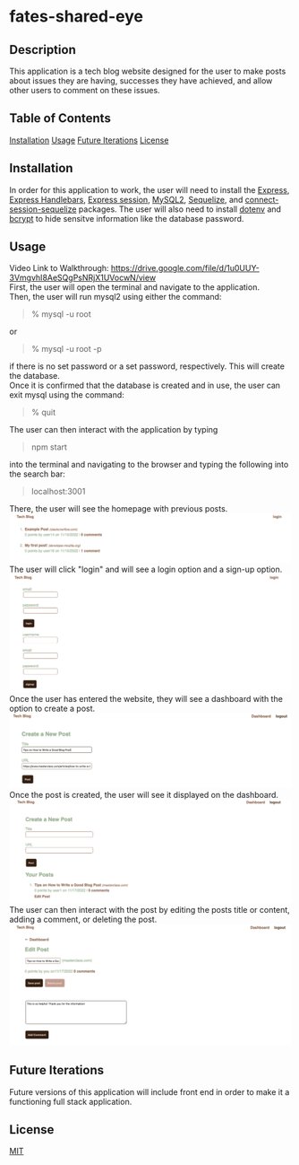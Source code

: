 # fates-shared-eye


## Description 
This application is a tech blog website designed for the user to make posts about issues they are having, successes they have achieved, and allow other users to comment on these issues. 

## Table of Contents

[Installation](#installation)
[Usage](#usage)
[Future Iterations](#future-iterations)
[License](#license)

## Installation 
In order for this application to work, the user will need to install the <a href="https://expressjs.com/en/starter/installing.html">Express</a>, <a href="https://www.npmjs.com/package/express-handlebars">Express Handlebars</a>, <a href="https://www.npmjs.com/package/express-session">Express session</a>, <a href="https://www.npmjs.com/package/mysql2">MySQL2</a>, <a href="https://www.npmjs.com/package/sequelize">Sequelize</a>, and <a href="https://www.npmjs.com/package/connect-session-sequelize">connect-session-sequelize</a> packages. The user will also need to install <a href="https://www.npmjs.com/package/dotenv">dotenv</a> and <a href="https://www.npmjs.com/package/bcrypt">bcrypt</a> to hide sensitve information like the database password.

## Usage
Video Link to Walkthrough: https://drive.google.com/file/d/1u0UUY-3VmgvhI8AeSQgPsNRjX1UVocwN/view
<br>
First, the user will open the terminal and navigate to the application. <br>
Then, the user will run mysql2 using either the command: 

 > % mysql -u root

or

> % mysql -u root -p 

if there is no set password or a set password, respectively. This will create the database. <br>
Once it is confirmed that the database is created and in use, the user can exit mysql using the command: 

 > % quit

The user can then interact with the application by typing 

 > npm start 

into the terminal and navigating to the browser and typing the following into the search bar:

 > localhost:3001


There, the user will see the homepage with previous posts. 
![Alt text](./images/fates-prelogin-homepage.png)
The user will click "login" and will see a login option and a sign-up option.
![Alt text](./images/fates-homepage.png)
Once the user has entered the website, they will see a dashboard with the option to create a post. 
![Alt text](./images/fates-create-post.png)
Once the post is created, the user will see it displayed on the dashboard. 
![Alt text](./images/fates-dashboard-with-post.png)
The user can then interact with the post by editing the posts title or content, adding a comment, or deleting the post. 
![Alt text](./images/fates-add-comment.png)



## Future Iterations 
Future versions of this application will include front end in order to make it a functioning full stack application. 

## License 
[MIT](https://choosealicense.com/licenses/mit/) 